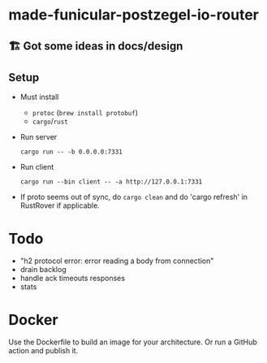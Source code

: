 # made-funicular-postzegel-io-router

## 🏗️ Got some ideas in docs/design

## Setup

* Must install
  * `protoc` (`brew install protobuf`)
  * `cargo`/`rust`

* Run server
  
  ```shell
  cargo run -- -b 0.0.0.0:7331
  ```

* Run client

  ```shell
  cargo run --bin client -- -a http://127.0.0.1:7331
  ```

* If proto seems out of sync, do `cargo clean` and do 'cargo refresh' in RustRover if applicable.

# Todo
- "h2 protocol error: error reading a body from connection"
- drain backlog
- handle ack timeouts responses
- stats

# Docker
Use the Dockerfile to build an image for your architecture. Or run a GitHub action and publish it.